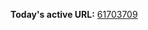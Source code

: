 

**Today's active URL:** [61703709](https://61703709.abesternheim.workers.dev)

<!-- CURRENT_URL_MARKER -->
